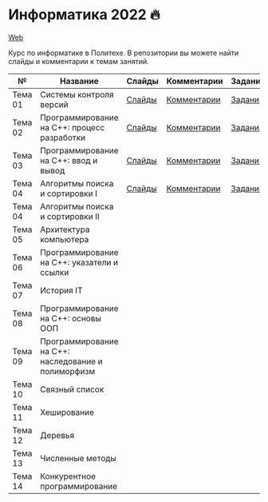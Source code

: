 # Информатика 2022 🔥


[Web](https://ckorikov.github.io/2022-fall-computer-science/)

Курс по информатике в Политехе. В репозитории вы можете найти слайды и комментарии к темам занятий.


| №       | Название                                            |  Слайды                                                                               | Комментарии                                | Задание                            |
|---------|-----------------------------------------------------|---------------------------------------------------------------------------------------|--------------------------------------------|------------------------------------|
| Тема 01 | Системы контроля версий                             | [Слайды](https://ckorikov.github.io/2022-fall-computer-science/01_intro.html)         | [Комментарии](01_intro_comments.md)        | [Задание](01_intro_tasks.md)       |
| Тема 02 | Программирование на C++: процесс разработки         | [Слайды](https://ckorikov.github.io/2022-fall-computer-science/02_compiler.html)      | [Комментарии](02_compiler_comments.md)     | [Задание](02_compiler_tasks.md)    |
| Тема 03 | Программирование на C++: ввод и вывод               | [Слайды](https://ckorikov.github.io/2022-fall-computer-science/03_cpp.html)           | [Комментарии](02_cpp_comments.md)          | [Задание](03_cpp_tasks.md)         | 
| Тема 04 | Алгоритмы поиска и сортировки I                     | [Слайды](https://ckorikov.github.io/2022-fall-computer-science/04_search_sort_1.html) |  [Комментарии](04_search_sort_comments.md) | [Задание](04_search_sort_tasks.md) |                                 |
| Тема 04 | Алгоритмы поиска и сортировки II                    |                                                                                       |                                            |                                    |
| Тема 05 | Архитектура компьютера                              |                                                                                       |                                            |                                    |
| Тема 06 | Программирование на C++: указатели и ссылки         |                                                                                       |                                            |                                    |
| Тема 07 | История IT                                          |                                                                                       |                                            |                                    |
| Тема 08 | Программирование на C++: основы ООП                 |                                                                                       |                                            |                                    |
| Тема 09 | Программирование на C++: наследование и полиморфизм |                                                                                       |                                            |                                    |
| Тема 10 | Связный список                                      |                                                                                       |                                            |                                    |
| Тема 11 | Хеширование                                         |                                                                                       |                                            |                                    |
| Тема 12 | Деревья                                             |                                                                                       |                                            |                                    |
| Тема 13 | Численные методы                                    |                                                                                       |                                            |                                    |
| Тема 14 | Конкурентное программирование                       |                                                                                       |                                            |                                    |
